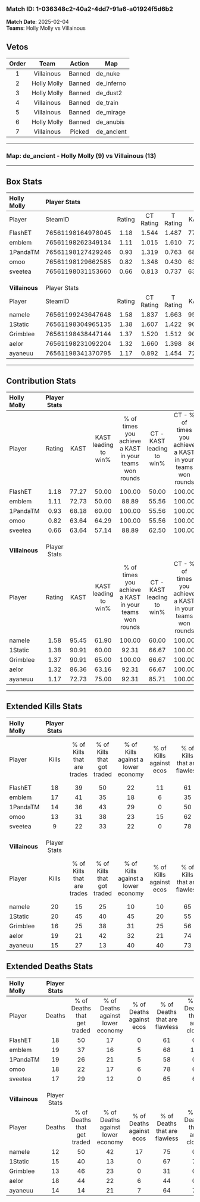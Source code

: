 ### Match ID: 1-036348c2-40a2-4dd7-91a6-a01924f5d6b2  
**Match Date**: 2025-02-04  
**Teams**: Holly Molly vs Villainous  

## Vetos  

| Order | Team | Action | Map |
| :---: | :--: | :----: | --- |
| 1 | Villainous | Banned | de_nuke |
| 2 | Holly Molly | Banned | de_inferno |
| 3 | Holly Molly | Banned | de_dust2 |
| 4 | Villainous | Banned | de_train |
| 5 | Villainous | Banned | de_mirage |
| 6 | Holly Molly | Banned | de_anubis |
| 7 | Villainous | Picked | de_ancient |

---  

### **Map**: de_ancient - Holly Molly (9) vs Villainous (13)  
---  

## Box Stats  

| **Holly Molly** | Player Stats      |        |           |          |       |      |       |         |        |      |     |
| :- | :- | :-: | :-: | :-: | :-: | :-: | :-: | :-: | :-: | :-: | :-: |
| Player          | SteamID           | Rating | CT Rating | T Rating | KAST  | ADR  | Kills | Assists | Deaths | K/D  | HS% |
| FlashET         | 76561198164978045 |  1.18  |   1.544   |  1.487   | 77.27 | 81.3 |  18   |    6    |   18   | 1.00 | 61  |
| emblem          | 76561198262349134 |  1.11  |   1.015   |  1.610   | 72.73 | 89.7 |  17   |    6    |   19   | 0.89 | 58  |
| 1PandaTM        | 76561198127429246 |  0.93  |   1.319   |  0.763   | 68.18 | 81.1 |  14   |    5    |   19   | 0.74 | 71  |
| omoo            | 76561198129662585 |  0.82  |   1.348   |  0.430   | 63.64 | 61.0 |  13   |    6    |   18   | 0.72 |  7  |
| sveetea         | 76561198031153660 |  0.66  |   0.813   |  0.737   | 63.64 | 49.9 |   9   |    7    |   17   | 0.53 | 44  |
|                 |                   |        |           |          |       |      |       |         |        |      |     |
|                 |                   |        |           |          |       |      |       |         |        |      |     |
|                 |                   |        |           |          |       |      |       |         |        |      |     |
| **Villainous**  | Player Stats      |        |           |          |       |      |       |         |        |      |     |
| Player          | SteamID           | Rating | CT Rating | T Rating | KAST  | ADR  | Kills | Assists | Deaths | K/D  | HS% |
| nameIe          | 76561199243647648 |  1.58  |   1.837   |  1.663   | 95.45 | 94.6 |  20   |    6    |   12   | 1.67 | 80  |
| 1Static         | 76561198304965135 |  1.38  |   1.607   |  1.422   | 90.91 | 66.8 |  20   |    5    |   15   | 1.33 | 40  |
| Grimblee        | 76561198438447144 |  1.37  |   1.520   |  1.512   | 90.91 | 89.5 |  16   |    9    |   13   | 1.23 | 43  |
| aelor           | 76561198231092204 |  1.32  |   1.660   |  1.398   | 86.36 | 91.2 |  19   |    6    |   18   | 1.06 | 36  |
| ayaneuu         | 76561198341370795 |  1.17  |   0.892   |  1.454   | 72.73 | 92.4 |  15   |    8    |   14   | 1.07 | 26  |
---  

## Contribution Stats  

| **Holly Molly** | Player Stats |       |                      |                                                        |                           |                                                             |                          |                                                            |
| :- | :-: | :-: | :-: | :-: | :-: | :-: | :-: | :-: |
| Player          |    Rating    | KAST  | KAST leading to win% | % of times you achieve a KAST in your teams won rounds | CT - KAST leading to win% | CT - % of times you achieve a KAST in your teams won rounds | T - KAST leading to win% | T - % of times you achieve a KAST in your teams won rounds |
| FlashET         |     1.18     | 77.27 |        50.00         |                         100.00                         |           50.00           |                           100.00                            |          50.00           |                           100.00                           |
| emblem          |     1.11     | 72.73 |        50.00         |                         88.89                          |           55.56           |                           100.00                            |          42.86           |                           75.00                            |
| 1PandaTM        |     0.93     | 68.18 |        60.00         |                         100.00                         |           55.56           |                           100.00                            |          66.67           |                           100.00                           |
| omoo            |     0.82     | 63.64 |        64.29         |                         100.00                         |           55.56           |                           100.00                            |          80.00           |                           100.00                           |
| sveetea         |     0.66     | 63.64 |        57.14         |                         88.89                          |           62.50           |                           100.00                            |          50.00           |                           75.00                            |
|                 |              |       |                      |                                                        |                           |                                                             |                          |                                                            |
|                 |              |       |                      |                                                        |                           |                                                             |                          |                                                            |
|                 |              |       |                      |                                                        |                           |                                                             |                          |                                                            |
| **Villainous**  | Player Stats |       |                      |                                                        |                           |                                                             |                          |                                                            |
| Player          |    Rating    | KAST  | KAST leading to win% | % of times you achieve a KAST in your teams won rounds | CT - KAST leading to win% | CT - % of times you achieve a KAST in your teams won rounds | T - KAST leading to win% | T - % of times you achieve a KAST in your teams won rounds |
| nameIe          |     1.58     | 95.45 |        61.90         |                         100.00                         |           60.00           |                           100.00                            |          63.64           |                           100.00                           |
| 1Static         |     1.38     | 90.91 |        60.00         |                         92.31                          |           66.67           |                           100.00                            |          54.55           |                           85.71                            |
| Grimblee        |     1.37     | 90.91 |        65.00         |                         100.00                         |           66.67           |                           100.00                            |          63.64           |                           100.00                           |
| aelor           |     1.32     | 86.36 |        63.16         |                         92.31                          |           66.67           |                           100.00                            |          60.00           |                           85.71                            |
| ayaneuu         |     1.17     | 72.73 |        75.00         |                         92.31                          |           85.71           |                           100.00                            |          66.67           |                           85.71                            |
---  

## Extended Kills Stats  

| **Holly Molly** | Player Stats |                            |                            |                                    |                         |                              |                                 |                                       |                    |           |
| :- | :-: | :-: | :-: | :-: | :-: | :-: | :-: | :-: | :-: | :-: |
| Player          |    Kills     | % of Kills that are trades | % of Kills that got traded | % of Kills against a lower economy | % of Kills against ecos | % of Kills that are flawless | % of Kills that are close duels | % of Kills that are assisted by flash | Pistol Round Kills | AWP Kills |
| FlashET         |      18      |             39             |             50             |                 22                 |           11            |              61              |                0                |                  11                   |         0          |     3     |
| emblem          |      17      |             41             |             35             |                 18                 |            6            |              35              |               12                |                   0                   |         0          |     2     |
| 1PandaTM        |      14      |             36             |             43             |                 29                 |            0            |              50              |                0                |                  14                   |         0          |     2     |
| omoo            |      13      |             31             |             38             |                 23                 |           15            |              62              |                0                |                   0                   |         9          |     1     |
| sveetea         |      9       |             22             |             33             |                 22                 |            0            |              78              |                0                |                  11                   |         0          |     1     |
|                 |              |                            |                            |                                    |                         |                              |                                 |                                       |                    |           |
|                 |              |                            |                            |                                    |                         |                              |                                 |                                       |                    |           |
|                 |              |                            |                            |                                    |                         |                              |                                 |                                       |                    |           |
| **Villainous**  | Player Stats |                            |                            |                                    |                         |                              |                                 |                                       |                    |           |
| Player          |    Kills     | % of Kills that are trades | % of Kills that got traded | % of Kills against a lower economy | % of Kills against ecos | % of Kills that are flawless | % of Kills that are close duels | % of Kills that are assisted by flash | Pistol Round Kills | AWP Kills |
| nameIe          |      20      |             15             |             25             |                 10                 |           10            |              65              |               10                |                   0                   |         0          |     4     |
| 1Static         |      20      |             45             |             40             |                 45                 |           20            |              55              |                5                |                   0                   |         0          |     2     |
| Grimblee        |      16      |             25             |             38             |                 31                 |           25            |              56              |                0                |                  13                   |         0          |     3     |
| aelor           |      19      |             21             |             42             |                 32                 |           21            |              74              |                5                |                  16                   |         0          |     0     |
| ayaneuu         |      15      |             27             |             13             |                 40                 |           40            |              73              |                0                |                   0                   |         4          |     0     |
## Extended Deaths Stats  

| **Holly Molly** | Player Stats |                             |                                   |                          |                               |                            |                           |               |
| :- | :-: | :-: | :-: | :-: | :-: | :-: | :-: | :-: |
| Player          |    Deaths    | % of Deaths that get traded | % of Deaths against lower economy | % of Deaths against ecos | % of Deaths that are flawless | % of Deaths that are close | % of Deaths while blinded | Deaths to AWP |
| FlashET         |      18      |             50              |                17                 |            0             |              61               |             0              |             6             |       2       |
| emblem          |      19      |             37              |                16                 |            5             |              68               |             11             |             5             |       0       |
| 1PandaTM        |      19      |             26              |                21                 |            5             |              58               |             0              |             0             |       1       |
| omoo            |      18      |             22              |                17                 |            6             |              78               |             6              |             6             |       1       |
| sveetea         |      17      |             29              |                12                 |            0             |              65               |             6              |            12             |       0       |
|                 |              |                             |                                   |                          |                               |                            |                           |               |
|                 |              |                             |                                   |                          |                               |                            |                           |               |
|                 |              |                             |                                   |                          |                               |                            |                           |               |
| **Villainous**  | Player Stats |                             |                                   |                          |                               |                            |                           |               |
| Player          |    Deaths    | % of Deaths that get traded | % of Deaths against lower economy | % of Deaths against ecos | % of Deaths that are flawless | % of Deaths that are close | % of Deaths while blinded | Deaths to AWP |
| nameIe          |      12      |             50              |                42                 |            17            |              75               |             0              |             8             |       0       |
| 1Static         |      15      |             40              |                13                 |            0             |              67               |             7              |             7             |       3       |
| Grimblee        |      13      |             46              |                23                 |            0             |              31               |             0              |             8             |       2       |
| aelor           |      18      |             44              |                22                 |            6             |              44               |             0              |            11             |       2       |
| ayaneuu         |      14      |             14              |                21                 |            7             |              64               |             7              |             0             |       2       |
